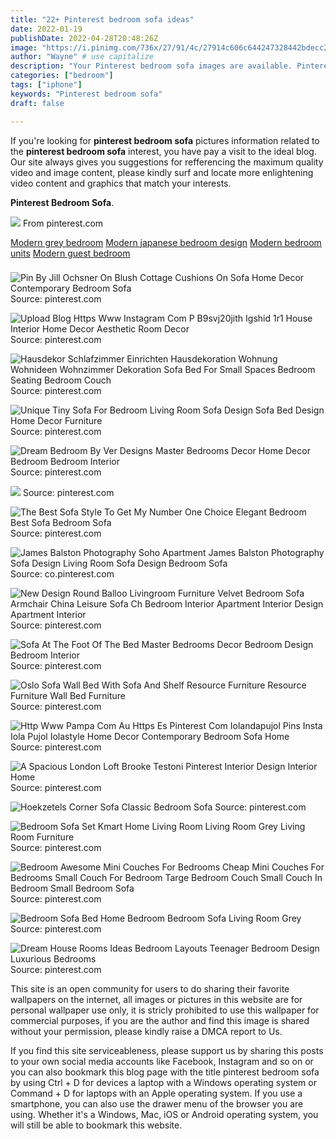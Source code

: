 ```yaml
---
title: "22+ Pinterest bedroom sofa ideas"
date: 2022-01-19
publishDate: 2022-04-28T20:48:26Z
image: "https://i.pinimg.com/736x/27/91/4c/27914c606c644247328442bdecc2d782.jpg"
author: "Wayne" # use capitalize
description: "Your Pinterest bedroom sofa images are available. Pinterest bedroom sofa are a topic that is being searched for and liked by netizens today. You can Get the Pinterest bedroom sofa files here. Find and Download all free vectors."
categories: ["bedroom"]
tags: ["iphone"]
keywords: "Pinterest bedroom sofa"
draft: false

---
```


If you're looking for **pinterest bedroom sofa** pictures information related to the **pinterest bedroom sofa** interest, you have pay a visit to the ideal  blog.  Our site always  gives you  suggestions  for refferencing  the maximum  quality video and image  content, please kindly surf and locate more enlightening video content and graphics  that match your interests.

**Pinterest Bedroom Sofa**. 

![](https://i.pinimg.com/736x/ef/33/1f/ef331f5e9f83bb773355ca05c3b92a02.jpg "")
 From pinterest.com

[Modern grey bedroom](/modern-grey-bedroom/)
[Modern japanese bedroom design](/modern-japanese-bedroom-design/)
[Modern bedroom units](/modern-bedroom-units/)
[Modern guest bedroom](/modern-guest-bedroom/)



### 

 


![Pin By Jill Ochsner On Blush Cottage Cushions On Sofa Home Decor Contemporary Bedroom Sofa](https://i.pinimg.com/564x/f2/31/01/f2310102ec2b111eb75cd457ef1b2499.jpg "Pin By Jill Ochsner On Blush Cottage Cushions On Sofa Home Decor Contemporary Bedroom Sofa")
Source: pinterest.com

 

![Upload Blog Https Www Instagram Com P B9svj20jith Igshid 1r1 House Interior Home Decor Aesthetic Room Decor](https://i.pinimg.com/736x/33/db/4d/33db4dcd1aea4906a879bdee10e0b1fb.jpg "Upload Blog Https Www Instagram Com P B9svj20jith Igshid 1r1 House Interior Home Decor Aesthetic Room Decor")
Source: pinterest.com

 

![Hausdekor Schlafzimmer Einrichten Hausdekoration Wohnung Wohnideen Wohnzimmer Dekoration Sofa Bed For Small Spaces Bedroom Seating Bedroom Couch](https://i.pinimg.com/474x/f4/43/c6/f443c636040ae81681a3a100bb86e494.jpg "Hausdekor Schlafzimmer Einrichten Hausdekoration Wohnung Wohnideen Wohnzimmer Dekoration Sofa Bed For Small Spaces Bedroom Seating Bedroom Couch")
Source: pinterest.com

 

![Unique Tiny Sofa For Bedroom Living Room Sofa Design Sofa Bed Design Home Decor Furniture](https://i.pinimg.com/originals/a1/60/03/a16003032bfd64aedb06fb4be64dca5d.jpg "Unique Tiny Sofa For Bedroom Living Room Sofa Design Sofa Bed Design Home Decor Furniture")
Source: pinterest.com

 

![Dream Bedroom By Ver Designs Master Bedrooms Decor Home Decor Bedroom Bedroom Interior](https://i.pinimg.com/736x/ff/a3/e1/ffa3e1c24421402d62832befe9334890--home-design-decor-home-decor-ideas.jpg "Dream Bedroom By Ver Designs Master Bedrooms Decor Home Decor Bedroom Bedroom Interior")
Source: pinterest.com

 

![](https://i.pinimg.com/736x/ef/33/1f/ef331f5e9f83bb773355ca05c3b92a02.jpg "")
Source: pinterest.com

 

![The Best Sofa Style To Get My Number One Choice Elegant Bedroom Best Sofa Bedroom Sofa](https://i.pinimg.com/736x/2c/16/72/2c1672be8761a3c08ff0c3408a2097cf.jpg "The Best Sofa Style To Get My Number One Choice Elegant Bedroom Best Sofa Bedroom Sofa")
Source: pinterest.com

 

![James Balston Photography Soho Apartment James Balston Photography Sofa Design Living Room Sofa Design Bedroom Sofa](https://i.pinimg.com/originals/dd/bb/9a/ddbb9af0779d21a4534ce66d129909a4.jpg "James Balston Photography Soho Apartment James Balston Photography Sofa Design Living Room Sofa Design Bedroom Sofa")
Source: co.pinterest.com

 

![New Design Round Balloo Livingroom Furniture Velvet Bedroom Sofa Armchair China Leisure Sofa Ch Bedroom Interior Apartment Interior Design Apartment Interior](https://i.pinimg.com/736x/62/70/ba/6270ba62546b6da4a620a5f9e88127d6.jpg "New Design Round Balloo Livingroom Furniture Velvet Bedroom Sofa Armchair China Leisure Sofa Ch Bedroom Interior Apartment Interior Design Apartment Interior")
Source: pinterest.com

 

![Sofa At The Foot Of The Bed Master Bedrooms Decor Bedroom Design Bedroom Interior](https://i.pinimg.com/736x/13/96/48/1396485a799f055d3207bf09e3964ab0--master-bedrooms-the-end.jpg "Sofa At The Foot Of The Bed Master Bedrooms Decor Bedroom Design Bedroom Interior")
Source: pinterest.com

 

![Oslo Sofa Wall Bed With Sofa And Shelf Resource Furniture Resource Furniture Wall Bed Furniture](https://i.pinimg.com/736x/93/5c/46/935c4633d62a904ce65d4715881144a9.jpg "Oslo Sofa Wall Bed With Sofa And Shelf Resource Furniture Resource Furniture Wall Bed Furniture")
Source: pinterest.com

 

![Http Www Pampa Com Au Https Es Pinterest Com Iolandapujol Pins Insta Iola Pujol Iolastyle Home Decor Contemporary Bedroom Sofa Home](https://i.pinimg.com/originals/e2/c7/80/e2c780f83a55450a8a10286f715fd386.png "Http Www Pampa Com Au Https Es Pinterest Com Iolandapujol Pins Insta Iola Pujol Iolastyle Home Decor Contemporary Bedroom Sofa Home")
Source: pinterest.com

 

![A Spacious London Loft Brooke Testoni Pinterest Interior Design Interior Home](https://i.pinimg.com/736x/3b/ab/3e/3bab3e411a75e7e3d9b86b7fd3d27b92.jpg "A Spacious London Loft Brooke Testoni Pinterest Interior Design Interior Home")
Source: pinterest.com

 

![Hoekzetels Corner Sofa Classic Bedroom Sofa](https://i.pinimg.com/originals/45/b7/2f/45b72f68376eba8f0220123f8b87f9bd.jpg "Hoekzetels Corner Sofa Classic Bedroom Sofa")
Source: pinterest.com

 

![Bedroom Sofa Set Kmart Home Living Room Living Room Grey Living Room Furniture](https://i.pinimg.com/736x/83/af/e8/83afe888f7ae2ed9f72b1a865712aa23.jpg "Bedroom Sofa Set Kmart Home Living Room Living Room Grey Living Room Furniture")
Source: pinterest.com

 

![Bedroom Awesome Mini Couches For Bedrooms Cheap Mini Couches For Bedrooms Small Couch For Bedroom Targe Bedroom Couch Small Couch In Bedroom Small Bedroom Sofa](https://i.pinimg.com/originals/a8/b4/65/a8b4650eb7a94d1506057ede0828d43f.jpg "Bedroom Awesome Mini Couches For Bedrooms Cheap Mini Couches For Bedrooms Small Couch For Bedroom Targe Bedroom Couch Small Couch In Bedroom Small Bedroom Sofa")
Source: pinterest.com

 

![Bedroom Sofa Bed Home Bedroom Bedroom Sofa Living Room Grey](https://i.pinimg.com/736x/78/5f/eb/785feb2ee7c602313db5d0e1015858e5.jpg "Bedroom Sofa Bed Home Bedroom Bedroom Sofa Living Room Grey")
Source: pinterest.com

 

![Dream House Rooms Ideas Bedroom Layouts Teenager Bedroom Design Luxurious Bedrooms](https://i.pinimg.com/736x/27/91/4c/27914c606c644247328442bdecc2d782.jpg "Dream House Rooms Ideas Bedroom Layouts Teenager Bedroom Design Luxurious Bedrooms")
Source: pinterest.com

 

This site is an open community for users to do sharing their favorite wallpapers on the internet, all images or pictures in this website are for personal wallpaper use only, it is stricly prohibited to use this wallpaper for commercial purposes, if you are the author and find this image is shared without your permission, please kindly raise a DMCA report to Us.

If you find this site serviceableness, please support us by sharing this posts to your own social media accounts like Facebook, Instagram and so on or you can also bookmark this blog page with the title pinterest bedroom sofa by using Ctrl + D for devices a laptop with a Windows operating system or Command + D for laptops with an Apple operating system. If you use a smartphone, you can also use the drawer menu of the browser you are using. Whether it's a Windows, Mac, iOS or Android operating system, you will still be able to bookmark this website.
